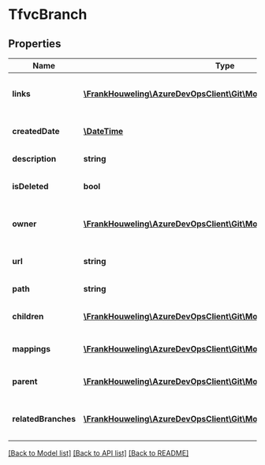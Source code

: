 # TfvcBranch

## Properties
Name | Type | Description | Notes
------------ | ------------- | ------------- | -------------
**links** | [**\FrankHouweling\AzureDevOpsClient\Git\Model\ReferenceLinks**](ReferenceLinks.md) | A collection of REST reference links. | [optional] 
**createdDate** | [**\DateTime**](\DateTime.md) | Creation date of the branch. | [optional] 
**description** | **string** | Branch description. | [optional] 
**isDeleted** | **bool** | Is the branch deleted? | [optional] 
**owner** | [**\FrankHouweling\AzureDevOpsClient\Git\Model\IdentityRef**](IdentityRef.md) | Alias or display name of user | [optional] 
**url** | **string** | URL to retrieve the item. | [optional] 
**path** | **string** | Path for the branch. | [optional] 
**children** | [**\FrankHouweling\AzureDevOpsClient\Git\Model\TfvcBranch[]**](TfvcBranch.md) | List of children for the branch. | [optional] 
**mappings** | [**\FrankHouweling\AzureDevOpsClient\Git\Model\TfvcBranchMapping[]**](TfvcBranchMapping.md) | List of branch mappings. | [optional] 
**parent** | [**\FrankHouweling\AzureDevOpsClient\Git\Model\TfvcShallowBranchRef**](TfvcShallowBranchRef.md) | Path of the branch&#39;s parent. | [optional] 
**relatedBranches** | [**\FrankHouweling\AzureDevOpsClient\Git\Model\TfvcShallowBranchRef[]**](TfvcShallowBranchRef.md) | List of paths of the related branches. | [optional] 

[[Back to Model list]](../README.md#documentation-for-models) [[Back to API list]](../README.md#documentation-for-api-endpoints) [[Back to README]](../README.md)


